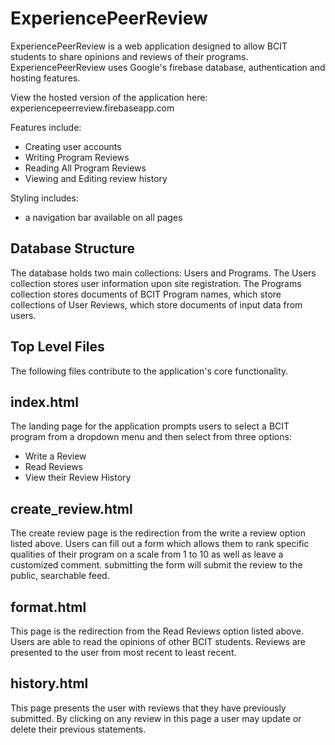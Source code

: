 # ExperiencePeerReview

ExperiencePeerReview is a web application designed to allow BCIT students to share opinions and reviews of their programs.  
ExperiencePeerReview uses Google's firebase database, authentication and hosting features.

View the hosted version of the application here: experiencepeerreview.firebaseapp.com

Features include: 

- Creating user accounts
- Writing Program Reviews
- Reading All Program Reviews
- Viewing and Editing review history

Styling includes:

- a navigation bar available on all pages

## Database Structure

The database holds two main collections: Users and Programs.  The Users collection stores user information upon site registration.
The Programs collection stores documents of BCIT Program names, which store collections of User Reviews, which store documents 
of input data from users.  

## Top Level Files

The following files contribute to the application's core functionality.

## index.html

The landing page for the application prompts users to select a BCIT program from a dropdown menu and then select from three options: 
- Write a Review
- Read Reviews
- View their Review History

## create_review.html

The create review page is the redirection from the write a review option listed above.  Users can fill out a form which allows them
to rank specific qualities of their program on a scale from 1 to 10 as well as leave a customized comment.  submitting the form will
submit the review to the public, searchable feed.

## format.html

This page is the redirection from the Read Reviews option listed above.  Users are able to read the opinions of other BCIT students.
Reviews are presented to the user from most recent to least recent.  

## history.html

This page presents the user with reviews that they have previously submitted. By clicking on any review in this page a user may
update or delete their previous statements.  

